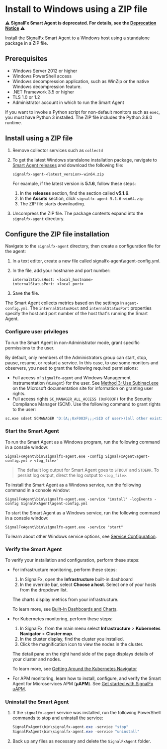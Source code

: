 
<!--- Generated by to-integrations-repo script in Smart Agent repo, DO NOT MODIFY HERE --->
# Install to Windows using a ZIP file

:warning: **SignalFx Smart Agent is deprecated. For details, see the [Deprecation Notice](./smartagent-deprecation-notice.md)** :warning:

Install the SignalFx Smart Agent to a Windows host using a standalone package in
a ZIP file.

## Prerequisites

* Windows Server 2012 or higher
* Windows PowerShell access
* Windows decompression application, such as WinZip or the native Windows
  decompression feature.
* .NET Framework 3.5 or higher
* TLS 1.0 or 1.2
* Administrator account in which to run the Smart Agent

If you want to invoke a Python script for non-default monitors such as `exec`,
you must have Python 3 installed. The ZIP file includes the Python 3.8.0
runtime.

## Install using a ZIP file

1. Remove collector services such as `collectd`

2. To get the latest Windows standalone installation package, navigate to
   [Smart Agent releases](https://github.com/signalfx/signalfx-agent/releases)
   and download the following file:

   ```
   signalfx-agent-<latest_version>-win64.zip
   ```

   For example, if the latest version is **5.1.6**, follow these steps:

   1. In the **releases** section, find the section called **v5.1.6**.
   2. In the **Assets** section, click `signalfx-agent-5.1.6-win64.zip`
   3. The ZIP file starts downloading.

3. Uncompress the ZIP file. The
   package contents expand into the `signalfx-agent` directory.

## Configure the ZIP file installation

Navigate to the `signalfx-agent` directory, then create a configuration
file for the agent:

1. In a text editor, create a new file called signalfx-agent\agent-config.yml.
2. In the file, add your hostname and port number:

   ```
   internalStatusHost: <local_hostname>
   internalStatusPort: <local_port>
   ```

3. Save the file.

The Smart Agent collects metrics based on the settings in
`agent-config.yml`. The `internalStatusHost` and `internalStatusPort`
properties specify the host and port number of the host that's running the Smart Agent.

### Configure user privileges

To run the Smart Agent in non-Administrator mode, grant specific permissions to the user. 

By default, only members of the Administrators group can start, stop, pause, resume, or restart a service. In this case, to use some monitors and observers, you need to grant the following required permissions:

- Full access of `signalfx-agent` and Windows Management Instrumentation (`Winmgmt`) for the user. See [Method 3: Use Subinacl.exe](https://docs.microsoft.com/en-us/troubleshoot/windows-server/windows-security/grant-users-rights-manage-services#method-3-use-subinaclexe) on the Microsoft documentation site for information on granting user rights.
- Full access rights `SC_MANAGER_ALL_ACCESS (0xF003F)` for the Security Compliance Manager (SCM). Use the following command to grant rights to the user:
```bash
sc.exe sdset SCMANAGER "D:(A;;0xF003F;;;<SID of user>)(all other existing rights)"
```

### Start the Smart Agent

To run the Smart Agent as a Windows program, run the following command in a console window:

  ```
  SignalFxAgent\bin\signalfx-agent.exe -config SignalFxAgent\agent-config.yml > <log_file>`
  ```

> The default log output for Smart Agent goes to `STDOUT` and `STDERR`.
> To persist log output, direct the log output to `<log_file>`.

To install the Smart Agent as a Windows service, run the following command in a console window:

  ```
  SignalFxAgent\bin\signalfx-agent.exe -service "install" -logEvents -config SignalFxAgent\agent-config.yml
  ```

To start the Smart Agent as a Windows service, run the following command in a console window:

  ```
  SignalFxAgent\bin\signalfx-agent.exe -service "start"
  ```

To learn about other Windows service options, see
[Service Configuration](https://docs.splunk.com/Observability/gdi/smart-agent/smart-agent-resources.html#install-the-smart-agent).

### Verify the Smart Agent

To verify your installation and configuration, perform these steps:

* For infrastructure monitoring, perform these steps:
  1. In SignalFx, open the **Infrastructure** built-in dashboard
  2. In the override bar, select **Choose a host**. Select one of your hosts from the dropdown list.

  The charts display metrics from your infrastructure.

  To learn more, see [Built-In Dashboards and Charts](https://docs.splunk.com/Observability/data-visualization/dashboards/built-in-dashboards.html).

* For Kubernetes monitoring, perform these steps:
  1. In SignalFx, from the main menu select **Infrastructure** > **Kubernetes Navigator** > **Cluster map**.
  2. In the cluster display, find the cluster you installed.
  3. Click the magnification icon to view the nodes in the cluster.

  The detail pane on the right hand side of the page displays details of your cluster and nodes.

  To learn more, see [Getting Around the Kubernetes Navigator](https://docs.splunk.com/Observability/infrastructure/monitor/k8s.html)

* For APM monitoring, learn how to install, configure, and verify the Smart Agent for Microservices APM (**µAPM**). See
  [Get started with SignalFx µAPM](https://docs.splunk.com/Observability/apm/intro-to-apm.html#nav-Introduction-to-Splunk-APM).

### Uninstall the Smart Agent

1. If the `signalfx-agent` service was installed, run the following PowerShell
   commands to stop and uninstall the service:
   ```powershell
   SignalFxAgent\bin\signalfx-agent.exe -service "stop"
   SignalFxAgent\bin\signalfx-agent.exe -service "uninstall"
   ```

1. Back up any files as necessary and delete the `SignalFxAgent` folder.
